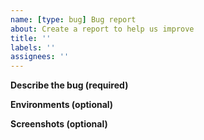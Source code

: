```yaml
---
name: [type: bug] Bug report
about: Create a report to help us improve
title: ''
labels: ''
assignees: ''
---
```

**Describe the bug (required)**

**Environments (optional)**

**Screenshots (optional)**


